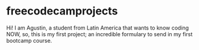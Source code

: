 # freecodecamprojects
Hi! I am Agustin, a student from Latin America that wants to know coding NOW, so, this is my first project; an incredible formulary to send in my first bootcamp course.
